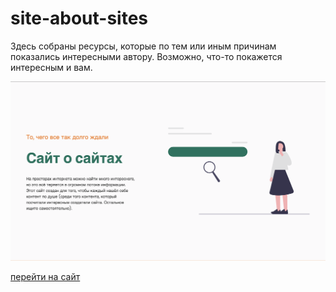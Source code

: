 # site-about-sites

Здесь собраны ресурсы, которые по тем или иным причинам показались интересными автору.
Возможно, что-то покажется интересным и вам.

![alt text](images/about-site.png)

[перейти на сайт](https://tresh-polka.github.io/site-about-sites/)